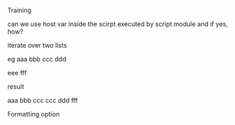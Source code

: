 Training 

can we use host var inside the scirpt executed by script module and if yes, how?

iterate over two lists

eg aaa bbb 
ccc ddd



eee 
fff 

result


aaa bbb ccc
ccc ddd fff 


Formatting option 



